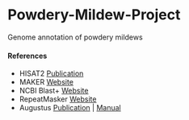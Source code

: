 # Powdery-Mildew-Project
Genome annotation of powdery mildews


#### References

- HISAT2 [Publication](http://www.nature.com/articles/nmeth.3317)
- MAKER [Website](http://www.yandell-lab.org/software/maker.html)
- NCBI Blast+ [Website](https://www.ncbi.nlm.nih.gov/books/NBK279690/)
- RepeatMasker [Website](http://www.repeatmasker.org)
- Augustus [Publication](https://academic.oup.com/nar/article/33/suppl_2/W465/2505649) | [Manual](https://vcru.wisc.edu/simonlab/bioinformatics/programs/augustus/docs/tutorial2015/index.html)
